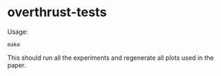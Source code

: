 # overthrust-tests

Usage: 

```
make
```

This should run all the experiments and regenerate all plots used in the paper. 
